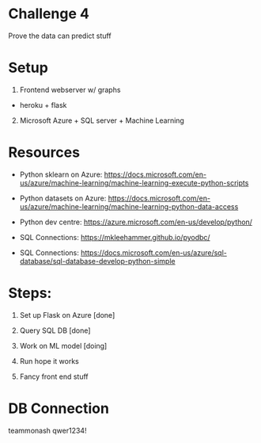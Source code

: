 # Challenge 4

Prove the data can predict stuff

# Setup

1. Frontend webserver w/ graphs 

- heroku + flask

2. Microsoft Azure + SQL server + Machine Learning

# Resources

- Python sklearn on Azure: https://docs.microsoft.com/en-us/azure/machine-learning/machine-learning-execute-python-scripts

- Python datasets on Azure: https://docs.microsoft.com/en-us/azure/machine-learning/machine-learning-python-data-access

- Python dev centre: https://azure.microsoft.com/en-us/develop/python/

- SQL Connections: https://mkleehammer.github.io/pyodbc/

- SQL Connections: https://docs.microsoft.com/en-us/azure/sql-database/sql-database-develop-python-simple

# Steps:

1. Set up Flask on Azure [done]

2. Query SQL DB [done]

3. Work on ML model [doing]

4. Run hope it works

5. Fancy front end stuff

# DB Connection

teammonash
qwer1234!
